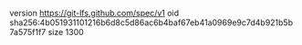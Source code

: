 version https://git-lfs.github.com/spec/v1
oid sha256:4b051931101216b6d8c5d86ac6b4baf67eb41a0969e9c7d4b921b5b7a575f1f7
size 1300
